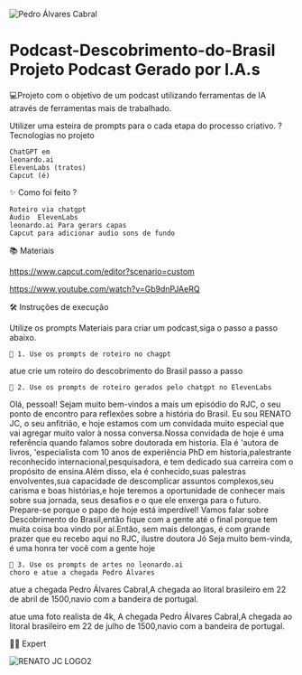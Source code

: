 
![Pedro Álvares Cabral](https://github.com/user-attachments/assets/5138fa70-0d94-4c2c-82e6-9b2fda832007)

# Podcast-Descobrimento-do-Brasil Projeto Podcast Gerado por I.A.s

💻Projeto com o objetivo de um podcast utilizando ferramentas de IA através de ferramentas mais de trabalhado.

Utilizer uma esteira de prompts para o cada etapa do processo criativo.
? Tecnologias no projeto

    ChatGPT em
    leonardo.ai
    ElevenLabs (tratos)
    Capcut (é)

✨ Como foi feito ?

    Roteiro via chatgpt
    Áudio  ElevenLabs
    leonardo.ai Para gerars capas
    Capcut para adicionar audio sons de fundo

📚 Materiais

https://www.capcut.com/editor?scenario=custom

https://www.youtube.com/watch?v=Gb9dnPJAeRQ



🛠️ Instruções de execução

Utilize os prompts Materiais para criar um podcast,siga o passo a passo abaixo.

    🤖 1. Use os prompts de roteiro no chagpt
    
atue crie um roteiro do descobrimento do Brasil passo a passo 
    
    🤖 2. Use os prompts de roteiro gerados pelo chatgpt no ElevenLabs
Olá, pessoal! Sejam muito bem-vindos a mais um episódio do  RJC, o seu ponto de encontro para reflexões sobre a história do Brasil. Eu sou RENATO JC, o seu anfitrião, e hoje estamos com um convidada muito especial que vai agregar muito valor à nossa conversa.Nossa convidada de hoje é uma referência quando falamos sobre doutorada em historia. Ela é 'autora de livros, 'especialista com 10 anos de experiência PhD em historia,palestrante reconhecido internacional,pesquisadora, e tem dedicado sua carreira com o propósito de ensina.Além disso, ela é conhecido,suas palestras envolventes,sua capacidade de descomplicar assuntos complexos,seu carisma e boas histórias,e hoje teremos a oportunidade de conhecer mais sobre sua jornada, seus desafios e o que ele enxerga para o futuro.
Prepare-se porque o papo de hoje está imperdível! Vamos falar sobre Descobrimento do Brasil,então fique com a gente até o final porque tem muita coisa boa vindo por aí.Então, sem mais delongas, é com grande prazer que eu recebo aqui no RJC, ilustre doutora Jó Seja muito bem-vinda, é uma honra ter você com a gente hoje
    
    🤖 3. Use os prompts de artes no leonardo.ai
    choro e atue a chegada Pedro Álvares
 atue a chegada Pedro Álvares Cabral,A chegada ao litoral brasileiro em 22 de abril de 1500,navio com a bandeira de portugal.

atue uma foto realista de 4k, A chegada Pedro Álvares Cabral,A chegada ao litoral brasileiro em 22 de julho de 1500,navio com a bandeira de portugal.

👨‍💻 Expert 

 ![RENATO JC LOGO2](https://github.com/user-attachments/assets/71ebe370-4f52-4604-a128-bbb07382350f)


